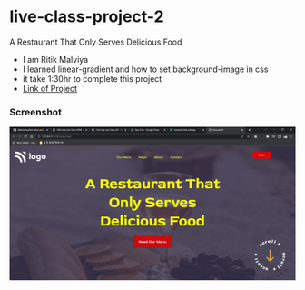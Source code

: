 # live-class-project-2

A Restaurant That Only Serves Delicious Food

- I am Ritik Malviya
- I learned linear-gradient and how to set background-image in css
- it take 1:30hr to complete this project
- [Link of Project](https://astounding-souffle-336def.netlify.app/ "go to live project")

### Screenshot

![](./A%20restaurant.PNG)
